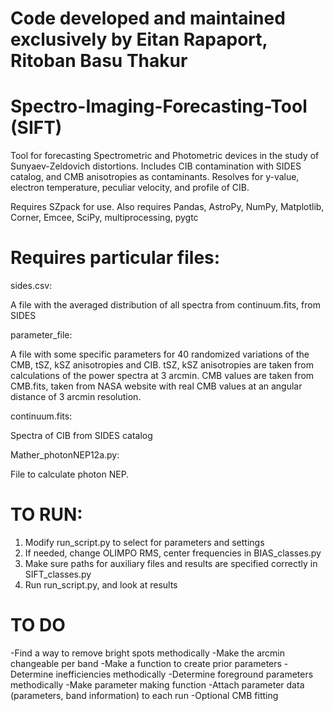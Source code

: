 # Code developed and maintained exclusively by Eitan Rapaport, Ritoban Basu Thakur
# Spectro-Imaging-Forecasting-Tool (SIFT)
Tool for forecasting Spectrometric and Photometric devices in the study of Sunyaev-Zeldovich distortions.
Includes CIB contamination with SIDES catalog, and CMB anisotropies as contaminants.
Resolves for y-value, electron temperature, peculiar velocity, and profile of CIB. 

Requires SZpack for use.
Also requires Pandas, AstroPy, NumPy, Matplotlib, Corner, Emcee, SciPy, multiprocessing, pygtc

# Requires particular files:

sides.csv:

A file with the averaged distribution of all spectra from continuum.fits, from SIDES

parameter_file:

A file with some specific parameters for 40 randomized variations of the CMB, tSZ, kSZ anisotropies and CIB. 
tSZ, kSZ anisotropies are taken from calculations of the power spectra at 3 arcmin.
CMB values are taken from CMB.fits, taken from NASA website with real CMB values at an angular distance of 3 arcmin resolution.

continuum.fits:

Spectra of CIB from SIDES catalog

Mather_photonNEP12a.py:

File to calculate photon NEP.

# TO RUN:

1. Modify run_script.py to select for parameters and settings
2. If needed, change OLIMPO RMS, center frequencies in BIAS_classes.py
3. Make sure paths for auxiliary files and results are specified correctly in SIFT_classes.py
3. Run run_script.py, and look at results

# TO DO 

-Find a way to remove bright spots methodically
-Make the arcmin changeable per band
-Make a function to create prior parameters
-Determine inefficiencies methodically
-Determine foreground parameters methodically
-Make parameter making function
-Attach parameter data (parameters, band information) to each run
-Optional CMB fitting
